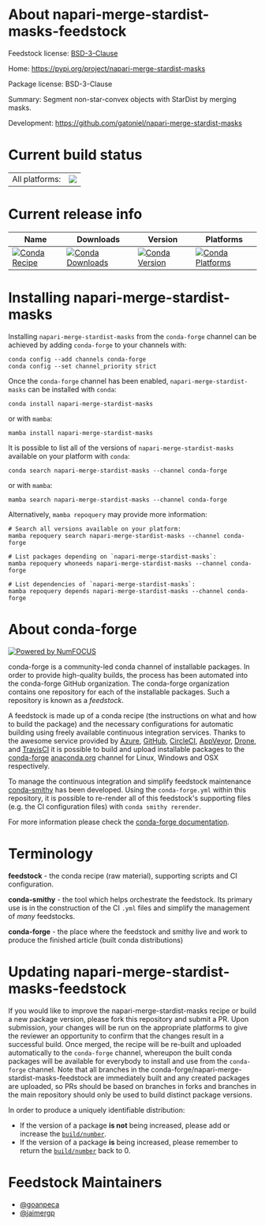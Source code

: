 About napari-merge-stardist-masks-feedstock
===========================================

Feedstock license: [BSD-3-Clause](https://github.com/conda-forge/napari-merge-stardist-masks-feedstock/blob/main/LICENSE.txt)

Home: https://pypi.org/project/napari-merge-stardist-masks

Package license: BSD-3-Clause

Summary: Segment non-star-convex objects with StarDist by merging masks.

Development: https://github.com/gatoniel/napari-merge-stardist-masks

Current build status
====================


<table><tr><td>All platforms:</td>
    <td>
      <a href="https://dev.azure.com/conda-forge/feedstock-builds/_build/latest?definitionId=20882&branchName=main">
        <img src="https://dev.azure.com/conda-forge/feedstock-builds/_apis/build/status/napari-merge-stardist-masks-feedstock?branchName=main">
      </a>
    </td>
  </tr>
</table>

Current release info
====================

| Name | Downloads | Version | Platforms |
| --- | --- | --- | --- |
| [![Conda Recipe](https://img.shields.io/badge/recipe-napari--merge--stardist--masks-green.svg)](https://anaconda.org/conda-forge/napari-merge-stardist-masks) | [![Conda Downloads](https://img.shields.io/conda/dn/conda-forge/napari-merge-stardist-masks.svg)](https://anaconda.org/conda-forge/napari-merge-stardist-masks) | [![Conda Version](https://img.shields.io/conda/vn/conda-forge/napari-merge-stardist-masks.svg)](https://anaconda.org/conda-forge/napari-merge-stardist-masks) | [![Conda Platforms](https://img.shields.io/conda/pn/conda-forge/napari-merge-stardist-masks.svg)](https://anaconda.org/conda-forge/napari-merge-stardist-masks) |

Installing napari-merge-stardist-masks
======================================

Installing `napari-merge-stardist-masks` from the `conda-forge` channel can be achieved by adding `conda-forge` to your channels with:

```
conda config --add channels conda-forge
conda config --set channel_priority strict
```

Once the `conda-forge` channel has been enabled, `napari-merge-stardist-masks` can be installed with `conda`:

```
conda install napari-merge-stardist-masks
```

or with `mamba`:

```
mamba install napari-merge-stardist-masks
```

It is possible to list all of the versions of `napari-merge-stardist-masks` available on your platform with `conda`:

```
conda search napari-merge-stardist-masks --channel conda-forge
```

or with `mamba`:

```
mamba search napari-merge-stardist-masks --channel conda-forge
```

Alternatively, `mamba repoquery` may provide more information:

```
# Search all versions available on your platform:
mamba repoquery search napari-merge-stardist-masks --channel conda-forge

# List packages depending on `napari-merge-stardist-masks`:
mamba repoquery whoneeds napari-merge-stardist-masks --channel conda-forge

# List dependencies of `napari-merge-stardist-masks`:
mamba repoquery depends napari-merge-stardist-masks --channel conda-forge
```


About conda-forge
=================

[![Powered by
NumFOCUS](https://img.shields.io/badge/powered%20by-NumFOCUS-orange.svg?style=flat&colorA=E1523D&colorB=007D8A)](https://numfocus.org)

conda-forge is a community-led conda channel of installable packages.
In order to provide high-quality builds, the process has been automated into the
conda-forge GitHub organization. The conda-forge organization contains one repository
for each of the installable packages. Such a repository is known as a *feedstock*.

A feedstock is made up of a conda recipe (the instructions on what and how to build
the package) and the necessary configurations for automatic building using freely
available continuous integration services. Thanks to the awesome service provided by
[Azure](https://azure.microsoft.com/en-us/services/devops/), [GitHub](https://github.com/),
[CircleCI](https://circleci.com/), [AppVeyor](https://www.appveyor.com/),
[Drone](https://cloud.drone.io/welcome), and [TravisCI](https://travis-ci.com/)
it is possible to build and upload installable packages to the
[conda-forge](https://anaconda.org/conda-forge) [anaconda.org](https://anaconda.org/)
channel for Linux, Windows and OSX respectively.

To manage the continuous integration and simplify feedstock maintenance
[conda-smithy](https://github.com/conda-forge/conda-smithy) has been developed.
Using the ``conda-forge.yml`` within this repository, it is possible to re-render all of
this feedstock's supporting files (e.g. the CI configuration files) with ``conda smithy rerender``.

For more information please check the [conda-forge documentation](https://conda-forge.org/docs/).

Terminology
===========

**feedstock** - the conda recipe (raw material), supporting scripts and CI configuration.

**conda-smithy** - the tool which helps orchestrate the feedstock.
                   Its primary use is in the construction of the CI ``.yml`` files
                   and simplify the management of *many* feedstocks.

**conda-forge** - the place where the feedstock and smithy live and work to
                  produce the finished article (built conda distributions)


Updating napari-merge-stardist-masks-feedstock
==============================================

If you would like to improve the napari-merge-stardist-masks recipe or build a new
package version, please fork this repository and submit a PR. Upon submission,
your changes will be run on the appropriate platforms to give the reviewer an
opportunity to confirm that the changes result in a successful build. Once
merged, the recipe will be re-built and uploaded automatically to the
`conda-forge` channel, whereupon the built conda packages will be available for
everybody to install and use from the `conda-forge` channel.
Note that all branches in the conda-forge/napari-merge-stardist-masks-feedstock are
immediately built and any created packages are uploaded, so PRs should be based
on branches in forks and branches in the main repository should only be used to
build distinct package versions.

In order to produce a uniquely identifiable distribution:
 * If the version of a package **is not** being increased, please add or increase
   the [``build/number``](https://docs.conda.io/projects/conda-build/en/latest/resources/define-metadata.html#build-number-and-string).
 * If the version of a package **is** being increased, please remember to return
   the [``build/number``](https://docs.conda.io/projects/conda-build/en/latest/resources/define-metadata.html#build-number-and-string)
   back to 0.

Feedstock Maintainers
=====================

* [@goanpeca](https://github.com/goanpeca/)
* [@jaimergp](https://github.com/jaimergp/)

